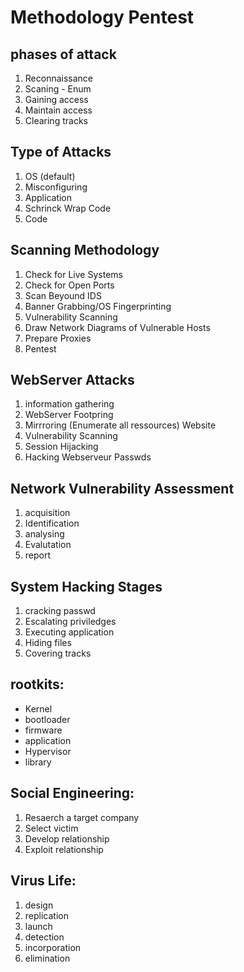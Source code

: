 # Methodology Pentest


## phases of attack	

1. Reconnaissance	
2. Scaning - Enum	
3. Gaining access	
4. Maintain access	
5. Clearing tracks	

## Type of Attacks	

1. OS (default)		
2. Misconfiguring		
3. Application		
4. Schrinck Wrap Code
5. Code	

## Scanning Methodology				

1. Check for Live Systems				
2. Check for Open Ports				
3. Scan Beyound IDS				
4. Banner Grabbing/OS Fingerprinting				
5. Vulnerability Scanning				
6. Draw Network Diagrams of Vulnerable Hosts				
7. Prepare Proxies				
8. Pentest

## WebServer Attacks

1. information gathering			
2. WebServer Footpring		
3. Mirrroring (Enumerate all ressources) Website			
4. Vulnerability Scanning			
5. Session Hijacking			
6. Hacking Webserveur Passwds			

## Network Vulnerability Assessment			

1. acquisition			
2. Identification			
3. analysing			
4. Evalutation			
5. report			

## System Hacking Stages

1. cracking passwd		
2. Escalating priviledges		
3. Executing application		
4. Hiding files		
5. Covering tracks	

## rootkits:		

* Kernel
* bootloader
* firmware
* application
* Hypervisor
* library

## Social Engineering:		

1. Resaerch a target company		
2. Select victim		
3. Develop relationship		
4. Exploit relationship		

## Virus Life:	

1. design	
2. replication	
3. launch	
4. detection	
5. incorporation	
6. elimination	

